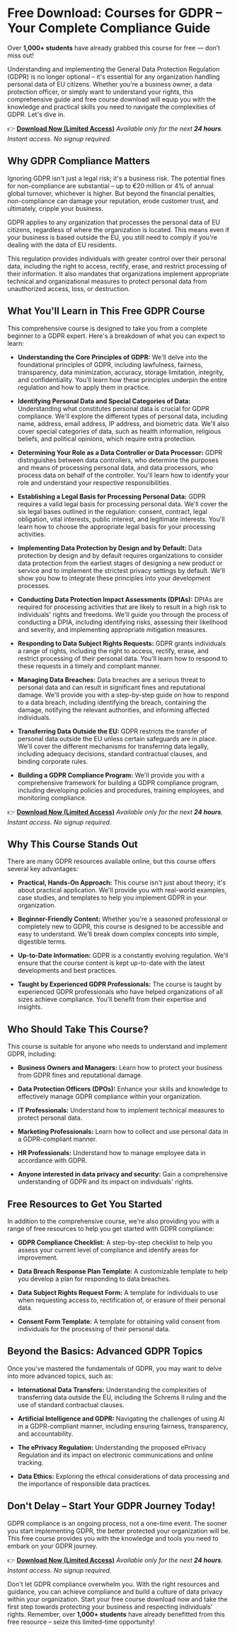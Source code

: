 # Free Download: Courses for GDPR – Your Complete Compliance Guide

Over **1,000+ students** have already grabbed this course for free — don’t miss out!

Understanding and implementing the General Data Protection Regulation (GDPR) is no longer optional – it's essential for any organization handling personal data of EU citizens. Whether you're a business owner, a data protection officer, or simply want to understand your rights, this comprehensive guide and free course download will equip you with the knowledge and practical skills you need to navigate the complexities of GDPR. Let's dive in.

👉 [**Download Now (Limited Access)**](https://udemywork.com/courses-for-gdpr)
_Available only for the next **24 hours**. Instant access. No signup required._

## Why GDPR Compliance Matters

Ignoring GDPR isn't just a legal risk; it's a business risk. The potential fines for non-compliance are substantial – up to €20 million or 4% of annual global turnover, whichever is higher. But beyond the financial penalties, non-compliance can damage your reputation, erode customer trust, and ultimately, cripple your business.

GDPR applies to any organization that processes the personal data of EU citizens, regardless of where the organization is located. This means even if your business is based outside the EU, you still need to comply if you're dealing with the data of EU residents.

This regulation provides individuals with greater control over their personal data, including the right to access, rectify, erase, and restrict processing of their information. It also mandates that organizations implement appropriate technical and organizational measures to protect personal data from unauthorized access, loss, or destruction.

## What You'll Learn in This Free GDPR Course

This comprehensive course is designed to take you from a complete beginner to a GDPR expert. Here's a breakdown of what you can expect to learn:

*   **Understanding the Core Principles of GDPR:** We'll delve into the foundational principles of GDPR, including lawfulness, fairness, transparency, data minimization, accuracy, storage limitation, integrity, and confidentiality. You'll learn how these principles underpin the entire regulation and how to apply them in practice.

*   **Identifying Personal Data and Special Categories of Data:** Understanding what constitutes personal data is crucial for GDPR compliance. We'll explore the different types of personal data, including name, address, email address, IP address, and biometric data. We'll also cover special categories of data, such as health information, religious beliefs, and political opinions, which require extra protection.

*   **Determining Your Role as a Data Controller or Data Processor:** GDPR distinguishes between data controllers, who determine the purposes and means of processing personal data, and data processors, who process data on behalf of the controller. You'll learn how to identify your role and understand your respective responsibilities.

*   **Establishing a Legal Basis for Processing Personal Data:** GDPR requires a valid legal basis for processing personal data. We'll cover the six legal bases outlined in the regulation: consent, contract, legal obligation, vital interests, public interest, and legitimate interests. You'll learn how to choose the appropriate legal basis for your processing activities.

*   **Implementing Data Protection by Design and by Default:** Data protection by design and by default requires organizations to consider data protection from the earliest stages of designing a new product or service and to implement the strictest privacy settings by default. We'll show you how to integrate these principles into your development processes.

*   **Conducting Data Protection Impact Assessments (DPIAs):** DPIAs are required for processing activities that are likely to result in a high risk to individuals' rights and freedoms. We'll guide you through the process of conducting a DPIA, including identifying risks, assessing their likelihood and severity, and implementing appropriate mitigation measures.

*   **Responding to Data Subject Rights Requests:** GDPR grants individuals a range of rights, including the right to access, rectify, erase, and restrict processing of their personal data. You'll learn how to respond to these requests in a timely and compliant manner.

*   **Managing Data Breaches:** Data breaches are a serious threat to personal data and can result in significant fines and reputational damage. We'll provide you with a step-by-step guide on how to respond to a data breach, including identifying the breach, containing the damage, notifying the relevant authorities, and informing affected individuals.

*   **Transferring Data Outside the EU:** GDPR restricts the transfer of personal data outside the EU unless certain safeguards are in place. We'll cover the different mechanisms for transferring data legally, including adequacy decisions, standard contractual clauses, and binding corporate rules.

*   **Building a GDPR Compliance Program:** We'll provide you with a comprehensive framework for building a GDPR compliance program, including developing policies and procedures, training employees, and monitoring compliance.

👉 [**Download Now (Limited Access)**](https://udemywork.com/courses-for-gdpr)
_Available only for the next **24 hours**. Instant access. No signup required._

## Why This Course Stands Out

There are many GDPR resources available online, but this course offers several key advantages:

*   **Practical, Hands-On Approach:** This course isn't just about theory; it's about practical application. We'll provide you with real-world examples, case studies, and templates to help you implement GDPR in your organization.

*   **Beginner-Friendly Content:** Whether you're a seasoned professional or completely new to GDPR, this course is designed to be accessible and easy to understand. We'll break down complex concepts into simple, digestible terms.

*   **Up-to-Date Information:** GDPR is a constantly evolving regulation. We'll ensure that the course content is kept up-to-date with the latest developments and best practices.

*   **Taught by Experienced GDPR Professionals:** The course is taught by experienced GDPR professionals who have helped organizations of all sizes achieve compliance. You'll benefit from their expertise and insights.

## Who Should Take This Course?

This course is suitable for anyone who needs to understand and implement GDPR, including:

*   **Business Owners and Managers:** Learn how to protect your business from GDPR fines and reputational damage.

*   **Data Protection Officers (DPOs):** Enhance your skills and knowledge to effectively manage GDPR compliance within your organization.

*   **IT Professionals:** Understand how to implement technical measures to protect personal data.

*   **Marketing Professionals:** Learn how to collect and use personal data in a GDPR-compliant manner.

*   **HR Professionals:** Understand how to manage employee data in accordance with GDPR.

*   **Anyone interested in data privacy and security:** Gain a comprehensive understanding of GDPR and its impact on individuals' rights.

## Free Resources to Get You Started

In addition to the comprehensive course, we're also providing you with a range of free resources to help you get started with GDPR compliance:

*   **GDPR Compliance Checklist:** A step-by-step checklist to help you assess your current level of compliance and identify areas for improvement.

*   **Data Breach Response Plan Template:** A customizable template to help you develop a plan for responding to data breaches.

*   **Data Subject Rights Request Form:** A template for individuals to use when requesting access to, rectification of, or erasure of their personal data.

*   **Consent Form Template:** A template for obtaining valid consent from individuals for the processing of their personal data.

## Beyond the Basics: Advanced GDPR Topics

Once you've mastered the fundamentals of GDPR, you may want to delve into more advanced topics, such as:

*   **International Data Transfers:** Understanding the complexities of transferring data outside the EU, including the Schrems II ruling and the use of standard contractual clauses.

*   **Artificial Intelligence and GDPR:** Navigating the challenges of using AI in a GDPR-compliant manner, including ensuring fairness, transparency, and accountability.

*   **The ePrivacy Regulation:** Understanding the proposed ePrivacy Regulation and its impact on electronic communications and online tracking.

*   **Data Ethics:** Exploring the ethical considerations of data processing and the importance of responsible data practices.

## Don't Delay – Start Your GDPR Journey Today!

GDPR compliance is an ongoing process, not a one-time event. The sooner you start implementing GDPR, the better protected your organization will be. This free course provides you with the knowledge and tools you need to embark on your GDPR journey.

👉 [**Download Now (Limited Access)**](https://udemywork.com/courses-for-gdpr)
_Available only for the next **24 hours**. Instant access. No signup required._

Don't let GDPR compliance overwhelm you. With the right resources and guidance, you can achieve compliance and build a culture of data privacy within your organization. Start your free course download now and take the first step towards protecting your business and respecting individuals' rights. Remember, over **1,000+ students** have already benefitted from this free resource – seize this limited-time opportunity!

